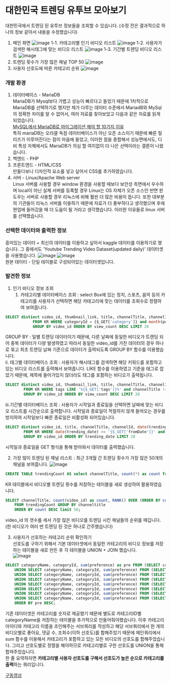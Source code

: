 # 대한민국 트렌딩 유투브 모아보기
대한민국에서 트렌딩 된 유투브 정보들을 조회할 수 있습니다. (수정 전은 결과적으로 하나의 정보 같아서 내용을 수정했습니다)

1. 메인 화면
![image](https://user-images.githubusercontent.com/69361613/97792291-ba4b6800-1c1f-11eb-891a-152e68a0c897.png)
1-1. 카테고리별 인기 비디오 리스트
![image](https://user-images.githubusercontent.com/69361613/97792304-dcdd8100-1c1f-11eb-839b-ef7184393fbf.png)
1-2. 사용자가 검색한 해시태그에 맞는 비디오 리스트
![image](https://user-images.githubusercontent.com/69361613/97792326-072f3e80-1c20-11eb-863d-8fd4158f9ff3.png)
1-3. 기간별 트렌딩 비디오 리스트
![image](https://user-images.githubusercontent.com/69361613/97792340-2c23b180-1c20-11eb-8049-c682813dcd5a.png)
2. 트렌딩 횟수가 가장 많은 채널 TOP 50 
![image](https://user-images.githubusercontent.com/69361613/97839703-0d0f4780-1d26-11eb-9441-99e99bd31bbe.png)
3. 사용자 선호도에 따른 카테고리 순위
![image](https://user-images.githubusercontent.com/69361613/97839843-5495d380-1d26-11eb-9abf-f2c7c23611c5.png)

### 개발 환경
1. 데이터베이스 - MariaDB  
MariaDB가 Mysql보다 가볍고 성능이 빠르다고 들었기 때문에 1차적으로 MariaDB를 선택하기로 했지만 제가 다루는 데이터 수준에서 MariadB와 MySql의 정확한 차이를 알 수 없어서, 여러 자료를 찾아보았고 다음과 같은 자료를 읽게 되었습니다.  
[MySQL에서 MariaDB로 마이그레이션 해야 할 10가지 이유](https://xdhyix.wordpress.com/2016/03/24/mysql-%EC%97%90%EC%84%9C-mariadb-%EB%A1%9C-%EB%A7%88%EC%9D%B4%EA%B7%B8%EB%A0%88%EC%9D%B4%EC%85%98-%ED%95%B4%EC%95%BC%ED%95%A0-10%EA%B0%80%EC%A7%80-%EC%9D%B4%EC%9C%A0/)  
특히 mariaDB는 오라클 독점 데이터베이스가 아닌 오픈 소스이기 때문에 빠른 릴리즈가 이루어진다는 점이 마음에 들었고, 이러한 점을 종합해서 성능면에서도, 디비 특성 자체에서도 MariaDB가 의심 할 여지없이 더 나은 선택이라는 결론이 나왔습니다.
2. 백엔드 - PHP  
3. 프론트엔드 - HTML/CSS  
만들다보니 디자인적 요소를 넣고 싶어서 CSS를 추가하였습니다.
4. 서버 - Linux/Apache Web server  
Linux 서버를 사용할 경우 window 환경을 사용할 때보다 보안성 측면에서 우수하며 local이 아닌 실제 서버를 등록할 경우 Linux는 OS 자체가 오픈 소스인 반면 윈도우는 서버로 사용할 경우 리눅스에 비해 훨씬 더 많은 비용이 듭니다. 또한 대부분의 기관들이 리눅스 서버를 이용하기 때문에 자료가 더 풍부하다고 생각했으며 후에 현업에 들어갔을 때 더 도움이 될 거라고 생각했습니다. 이러한 이유들로 linux 서버를 선택했습니다.

### 선택한 데이터와 출력한 정보
흥미있는 데이터 + 최신의 데이터를 이용하고 싶어서 kaggle 데이터를 이용하기로 했습니다. 그 중에서도 'Youtube Trending Video Dataset(updated daily)' 데이터셋을 사용했습니다.
![image](https://user-images.githubusercontent.com/69361613/97792790-6a23d400-1c26-11eb-806c-ddf690f4d530.png)
![image](https://user-images.githubusercontent.com/69361613/97792803-a48d7100-1c26-11eb-8710-f307de8081f3.png)  
원본 데이터 - 단일 테이블로 구성되어있는 데이터셋입니다.

### 발견한 정보
1. 인기 비디오 정보 조회 
    1. 카테고리별 데이터베이스 조회 : select Box에 있는 정치, 스포츠, 음악 등의 카테고리를 사용자가 선택하면 해당 카테고리에 맞는 데이터를 조회수로 정렬하여 보여줍니다.
~~~sql
SELECT distinct video_id, thumbnail_link, title, channelTitle, channelId, publishedAt, view_count, likes 
            FROM KR WHERE categoryId = {$_GET['category']} and month(publishedAt) = 10
            GROUP BY video_id ORDER BY view_count DESC LIMIT 20
~~~
GROUP BY : 일별 트렌딩 데이터이기 때문에, 다른 날짜에 동일한 비디오가 트렌딩 되어 중복 데이터가 다량 발생하였고 따라서 동일한 video_id를 가진 데이터의 경우 하나로 묶고 최초 트렌딩 날짜 기준으로 데이터가 출력되도록 GROUP BY 함수를 이용했습니다.    
    ii. 태그별 데이터베이스 조회 : 사용자가 해시태그를 검색하면 해당 키워드를 포함하고 있는 비디오 리스트를 출력해서 보여줍니다. LIKE 함수를 이용하였고 기준을 태그로 잡았기 때문에, 제목에 들어가있지 않더라도 태그를 포함하는 비디오가 출력됩니다.
~~~sql
SELECT distinct video_id, thumbnail_link, title, channelTitle, channelId, date(publishedAt) as publishedAt, view_count, likes, REPLACE(tags, '|', '  #') as tags
        FROM KR WHERE tags LIKE '%{$_GET['tags']}%' and channelTitle != '피지컬갤러리' and title not like '%가짜사나이%' 
        GROUP BY video_id ORDER BY view_count DESC LIMIT 20
~~~
iii.기간별 데이터베이스 조회 : 사용자가 시작일과 종료일을 선택하면 날짜에 맞는 비디오 리스트를 시간순으로 출력합니다. 시작일과 종료일이 적절하지 않게 들어오는 경우를 방지하여 시작일보다 빠른 종료일은 비활성화 되어있습니다.
~~~sql
SELECT distinct video_id, title, channelTitle, channelId, date(trending_date) as trending_date, view_count, likes 
        FROM KR WHERE date(trending_date) >= '{$_GET['fromDate']}' and date(trending_date) <= '{$_GET['toDate']}'
        GROUP BY video_id ORDER BY trending_date LIMIT 20
~~~
시작일과 종료일을 GET 형식을 통해 받아와서 데이터를 출력했습니다.

2. 가장 많이 트렌딩 된 채널 리스트 : 최근 3개월 간 트렌딩 횟수가 가장 많은 50개의 채널을 보여줍니다.
![image](https://user-images.githubusercontent.com/69361613/97836684-2b724480-1d20-11eb-84d2-bdce26e10b4b.png)
~~~sql
CREATE TABLE trendingCount AS select channelTitle, count(*) as count from KR group by video_id;
~~~
KR 테이블에서 비디오별 트렌딩 횟수를 저장하는 테이블을 새로 생성하여 활용하였습니다.
~~~sql
SELECT channelTitle, count(video_id) as count, RANK() OVER (ORDER BY count DESC) as rank 
    FROM trendingCount GROUP BY channeltitle 
    ORDER BY count DESC limit 50;
~~~
video_id 의 갯수를 세서 가장 많은 비디오를 트렌딩 시킨 채널들의 순위를 매깁니다. (한 비디오가 여러 번 트렌딩 된 것은 하나로 간주했습니다)

3. 사용자가 선호하는 카테고리 순위 확인하기  
선호도를 구하기 위해서 기본 데이터셋에서 동일한 카테고리의 비디오 정보를 저장하는 테이블을 새로 만든 후 각 테이블을 UNION + JOIN 했습니다.  
![image](https://user-images.githubusercontent.com/69361613/97838402-76da2200-1d23-11eb-9d5e-66c6185d1167.png)
~~~sql
SELECT categoryName, categoryId, sum(preference) as pre FROM (SELECT categoryName, car.categoryId, likes+view_count+comment_count as preference FROM car INNER JOIN categoryName n ON car.categoryId = n.categoryId GROUP BY video_id) a  
    UNION SELECT categoryName, categoryId, sum(preference) FROM (SELECT categoryName, animal.categoryId, likes+view_count+comment_count as preference FROM animal INNER JOIN categoryName n ON animal.categoryId = n.categoryId GROUP BY video_id) b
    UNION SELECT categoryName, categoryId, sum(preference) FROM (SELECT categoryName, animation.categoryId, likes+view_count+comment_count as preference FROM animation INNER JOIN categoryName n ON animation.categoryId = n.categoryId GROUP BY video_id) c  
    UNION SELECT categoryName, categoryId, sum(preference) FROM (SELECT categoryName, game.categoryId, likes+view_count+comment_count as preference FROM game INNER JOIN categoryName n ON game.categoryId = n.categoryId GROUP BY video_id) d  
    UNION SELECT categoryName, categoryId, sum(preference) FROM (SELECT categoryName, music.categoryId, likes+view_count+comment_count as preference FROM music INNER JOIN categoryName n ON music.categoryId = n.categoryId GROUP BY video_id) e  
    UNION SELECT categoryName, categoryId, sum(preference) FROM (SELECT categoryName, sport.categoryId, likes+view_count+comment_count as preference FROM sport INNER JOIN categoryName n ON sport.categoryId = n.categoryId GROUP BY video_id) f
    UNION SELECT categoryName, categoryId, sum(preference) FROM (SELECT categoryName, news.categoryId, likes+view_count+comment_count as preference FROM news INNER JOIN categoryName n ON news.categoryId = n.categoryId GROUP BY video_id) g  
    UNION SELECT categoryName, categoryId, sum(preference) FROM (SELECT categoryName, tech.categoryId, likes+view_count+comment_count as preference FROM tech INNER JOIN categoryName n ON tech.categoryId = n.categoryId GROUP BY video_id) h
    ORDER BY pre DESC;
~~~
기존 데이터셋은 카테고리를 숫자로 제공했기 때문에 별도로 카테고리ID별 categoryName을 저장하는 테이블을 추가적으로 만들어줘야했습니다. 이후 카테고리 아이디와 카테고리 이름을 조인해주는 서브쿼리를 작성하고 해당 서브쿼리에서 한 개의 비디오별로 좋아요, 댓글 수, 조회수(이하 선호도)를 합해주었기 때문에 메인쿼리에서 sum 함수를 이용해서 카테고리가 포함하고 있는 모든 비디오의 선호도를 합해주었습니다. 그리고 선호도별로 정렬을 해야하므로 카테고리별로 구한 선호도를 UNION을 통해 합쳐주었습니다.  
한 줄 요약하자면 **카테고리별 사용자 선호도를 구해서 선호도가 높은 순으로 카테고리를 출력**하는 쿼리입니다. 


[구동영상](https://youtu.be/WaskIPpcRHo)

